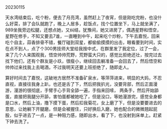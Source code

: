 20230115

天水湾结束后，吃个粉，便去了月亮湾，虽然赶上了夜宵，但是刚吃完粉，也没什么好菜，排了会队就跑了，晚上人居多，趁饭点，找个位置坐下，马上就坐满了，989坐我旁边松腿，还想点她，又纠结，犹豫间，她又进房了，偶遇星野和悟空，星野在修手，不知又要去7谁，一直睡到中午，起来吃个炒粉，下午去嘉悦，回来吃个自主，蒜香排骨不错，餐厅碰到双星，都偷偷摸摸的出击，眼看要到时间，实在点不到人，点了个300男技师大堂给我按中式，在群里发了我定位，过了一会，来了几个人来围观我，悟空帅帅荒野，荒野蛮大只的，感觉比拒绝还壮，按完过去找下他们，还有个群友是小玖，很瘦小，继续回去躺准备一会回去了，然后悟空和帅帅过来找我上去喝酒，不过我明天还要上班拒绝了，随即走人。

算好时间去了嘉悦，这破地方居然不准备矿泉水，等萍萍进来，明显的大妈，不忍直视，直接往我身上趴，也还是舌了下，然后把我扒光，没要背部，然后正面漫游，漫游的很彻底，手臂手心手背全舔一遍，手指来回嗦， 两条手，然后开始舔蛋，直接把我腿分开舔，害怕蛋都被她吃了，但是没口，等她漫游完，感觉全身都是口水，然后上油，撸下摸下蛋，然后扣我菊花，女上磨了下，但是没要要进去的意思，让她躺下开腿磨，但是会被握住，只好换后入磨，她也配合的微微翘起屁股，似乎进去了一点，是一种阻力感，随即出水，看了下，也没射到床单上。赶紧下钟去洗了。